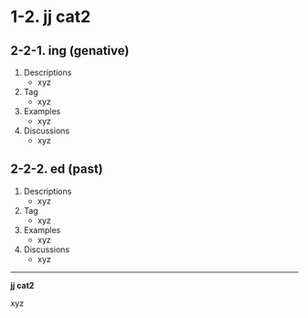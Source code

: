 # 1-2\. jj cat2

## 2-2-1\. ing (genative)

1. Descriptions
    - xyz
2. Tag
    - xyz
3. Examples
    - xyz
4. Discussions
    - xyz

## 2-2-2\. ed (past)

1. Descriptions
    - xyz
2. Tag
    - xyz
3. Examples
    - xyz
4. Discussions
    - xyz


---

**jj cat2**

xyz
